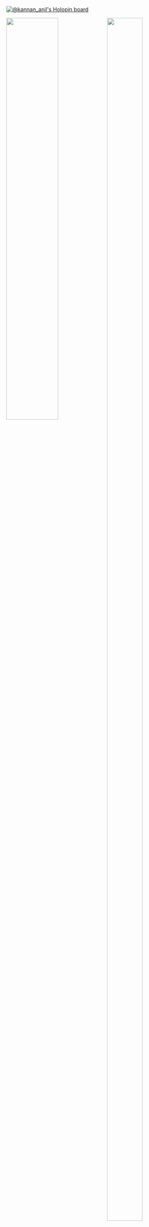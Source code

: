 [![@kannan_anil's Holopin board](https://holopin.me/kannan_anil)](https://holopin.io/@kannan_anil)

<img align = "left" width = "52%" src = "https://github-readme-stats.vercel.app/api?username=anil-muraleedharan&show_icons=true&theme=radical&count_private=true" />

<img align = "left" width = "43%" height = "90%" src = "https://github-readme-stats.vercel.app/api/top-langs/?username=anil-muraleedharan&layout=compact&count_private=true" />
<!-- ### Hi there 👋 -->

<!--
**anil-muraleedharan/anil-muraleedharan** is a ✨ _special_ ✨ repository because its `README.md` (this file) appears on your GitHub profile.

Here are some ideas to get you started:

- 🔭 I’m currently working on ...
- 🌱 I’m currently learning ...
- 👯 I’m looking to collaborate on ...
- 🤔 I’m looking for help with ...
- 💬 Ask me about ...
- 📫 How to reach me: ...
- 😄 Pronouns: ...
- ⚡ Fun fact: ...
-->
